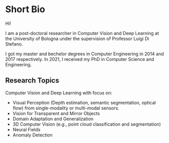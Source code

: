 # Short Bio

Hi!

I am a post-doctoral researcher in Computer Vision and Deep Learning at the University of Bologna under the supervision of Professor Luigi Di Stefano.

I got my master and bechelor degrees in Computer Engineering in 2014 and 2017 respectively. 
In 2021, I received my PhD in Computer Science and Engineering. 

## Research Topics

Computer Vision and Deep Learning with focus on:

* Visual Perception (Depth estimation, semantic segmentation, optical flow) from single-modality or multi-modal sensors.
* Vision for Transparent and Mirror Objects
* Domain Adaptation and Generalization
* 3D Computer Vision (e.g., point cloud classification and segmentation)
* Neural Fields
* Anomaly Detection
